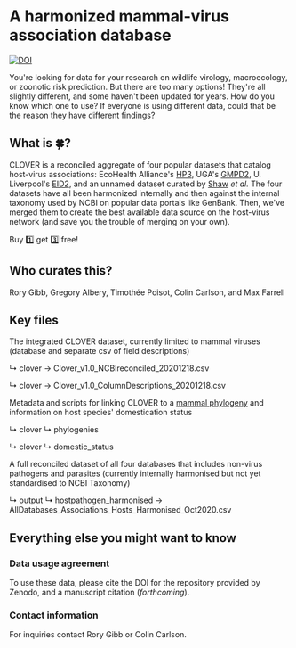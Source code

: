 # A harmonized mammal-virus association database

[![DOI](https://zenodo.org/badge/312029561.svg)](https://zenodo.org/badge/latestdoi/312029561)

You're looking for data for your research on wildlife virology, macroecology, or zoonotic risk prediction. But there are too many options! They're all slightly different, and some haven't been updated for years. How do you know which one to use? If everyone is using different data, could that be the reason they have different findings?

## What is 🍀?

CLOVER is a reconciled aggregate of four popular datasets that catalog host-virus associations: EcoHealth Alliance's [HP3](https://github.com/ecohealthalliance/HP3), UGA's [GMPD2](http://onlinelibrary.wiley.com/doi/10.1002/ecy.1799/suppinfo), U. Liverpool's [EID2](https://eid2.liverpool.ac.uk/), and an unnamed dataset curated by [Shaw](https://doi.org/10.6084/m9.figshare.8262779) _et al._ The four datasets have all been harmonized internally and then against the internal taxonomy used by NCBI on popular data portals like GenBank. Then, we've merged them to create the best available data source on the host-virus network (and save you the trouble of merging on your own). 

Buy 1️⃣ get 3️⃣ free!

## Who curates this?
Rory Gibb, Gregory Albery, Timothée Poisot, Colin Carlson, and Max Farrell

## Key files

The integrated CLOVER dataset, currently limited to mammal viruses (database and separate csv of field descriptions)

 ↳ clover → Clover_v1.0_NCBIreconciled_20201218.csv

 ↳ clover → Clover_v1.0_ColumnDescriptions_20201218.csv
 
Metadata and scripts for linking CLOVER to a [mammal phylogeny](https://journals.plos.org/plosbiology/article?id=10.1371/journal.pbio.3000494) and information on host species' domestication status

 ↳ clover ↳ phylogenies

 ↳ clover ↳ domestic_status
 
A full reconciled dataset of all four databases that includes non-virus pathogens and parasites (currently internally harmonised but not yet standardised to NCBI Taxonomy)

 ↳ output ↳ hostpathogen_harmonised → AllDatabases_Associations_Hosts_Harmonised_Oct2020.csv
 
## Everything else you might want to know

### Data usage agreement

To use these data, please cite the DOI for the repository provided by Zenodo, and a manuscript citation (_forthcoming_).

### Contact information

For inquiries contact Rory Gibb or Colin Carlson.
